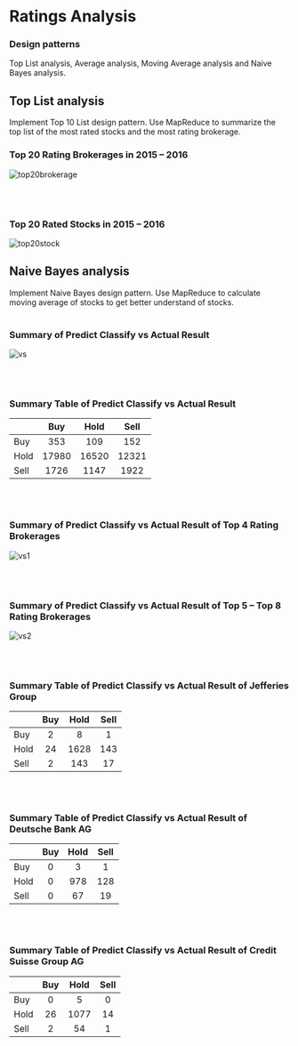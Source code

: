 # Ratings Analysis
### Design patterns
Top List analysis, Average analysis, Moving Average analysis and Naive Bayes analysis.<br>

## Top List analysis
Implement Top 10 List design pattern. Use MapReduce to summarize the top list of the most rated stocks and the most rating brokerage.<br>

### Top 20 Rating Brokerages in 2015 – 2016
![top20brokerage](https://user-images.githubusercontent.com/33438413/33235345-ca8f181e-d204-11e7-89f6-5d6f2d3fd673.png "Top 20 Rating Brokerages in 2015 – 2016")

<br><br>

### Top 20 Rated Stocks in 2015 – 2016<br>
![top20stock](https://user-images.githubusercontent.com/33438413/33235346-ca9e05e0-d204-11e7-8661-3b45a9e6b0f5.png "Top 20 Rated Stocks in 2015 – 2016")

## Naive Bayes analysis
Implement Naive Bayes design pattern. Use MapReduce to calculate moving average of stocks to get better understand of stocks.<br><br>

### Summary of Predict Classify vs Actual Result<br>
![vs](https://user-images.githubusercontent.com/33438413/33235379-930c41ae-d205-11e7-8451-7411e0bd51c1.png "Summary of Predict Classify vs Actual Result")

<br><br>

### Summary Table of Predict Classify vs Actual Result

| | Buy | Hold | Sell |
| ------ | :------: | :------: | :------: |
| Buy |	353 | 109 |	152 |
| Hold | 17980 | 16520 | 12321 |
| Sell | 1726 | 1147 | 1922 |

<br><br>

### Summary of Predict Classify vs Actual Result of Top 4 Rating Brokerages
![vs1](https://user-images.githubusercontent.com/33438413/33235377-92f5f1ba-d205-11e7-9733-f8479d959377.png "Summary of Predict Classify vs Actual Result of Top 4 Rating Brokerages")

<br><br>

### Summary of Predict Classify vs Actual Result of Top 5 – Top 8 Rating Brokerages
![vs2](https://user-images.githubusercontent.com/33438413/33235378-9300abe6-d205-11e7-9ffa-638bd70490d8.png "Summary of Predict Classify vs Actual Result of Top 5 – Top 8 Rating Brokerages")

<br><br>

### Summary Table of Predict Classify vs Actual Result of Jefferies Group

| | Buy | Hold | Sell |
| ------ | :------: | :------: | :------: |
| Buy |	2 | 8 |	1 |
| Hold | 24 | 1628 | 143 |
| Sell | 2 | 143 | 17 |

<br><br>

### Summary Table of Predict Classify vs Actual Result of Deutsche Bank AG

| | Buy | Hold | Sell |
| ------ | :------: | :------: | :------: |
| Buy |	0 | 3 |	1 |
| Hold | 0 | 978 | 128 |
| Sell | 0 | 67 | 19 |

<br><br>

### Summary Table of Predict Classify vs Actual Result of Credit Suisse Group AG

| | Buy | Hold | Sell |
| ------ | :------: | :------: | :------: |
| Buy |	0 | 5 |	0 |
| Hold | 26 | 1077 | 14 |
| Sell | 2 | 54 | 1 |

